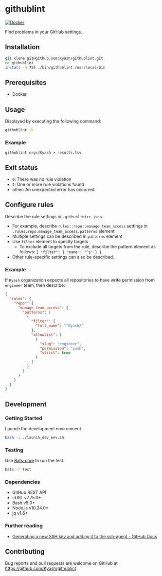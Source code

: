 # githublint

[![Docker](https://github.com/Kyash/githublint/actions/workflows/docker-publish.yml/badge.svg)](https://github.com/Kyash/githublint/actions/workflows/docker-publish.yml)

Find problems in your GitHub settings.

## Installation

```sh
git clone git@github.com:Kyash/githublint.git
cd githublint
install -m 755 ./bin/githublint /usr/local/bin
```

## Prerequisites

- Docker

## Usage

Displayed by executing the following command:

```sh
githublint -h
```

### Example

```
githublint orgs/Kyash > results.tsv
```

## Exit status

- `0`: There was no rule violation
- `1`: One or more rule violations found
- other: An unexpected error has occurred

## Configure rules

Describe the rule settings in `.githublintrc.json`.

- For example, describe `rules::repo::manage_team_access` settings in `.rules.repo.manage_team_access.patterns` element
- Multiple settings can be described in `patterns` element
- Use `filter` element to specify targets
  - To exclude all targets from the rule, describe the pattern element as follows: `{ "filter": { "name": "^$" } }`
- Other rule-specific settings can also be described.

### Example

If `Kyash` organization expects all repositories to have write permission from `engineer` team, then describe:

```json
{
  "rules": {
    "repo": {
      "manage_team_access": {
        "patterns": [
          {
            "filter": {
              "full_name": "^Kyash/"
            },
            "allowlist": [
              {
                "slug": "engineer",
                "permission": "push",
                "strict": true
              }
            ]
          }
        ]
      }
    }
  }
}
```

## Development

### Getting Started

Launch the development environment

```sh
bash -i ./launch_dev_env.sh
```

### Testing

Use [Bats-core](https://github.com/bats-core/bats-core) to run the test.

```sh
bats -r test
```

### Dependencies

- GitHub REST API
- cURL v7.75.0+
- Bash v5.0+
- Node.js v10.24.0+
- jq v1.6+

### Further reading

- [Generating a new SSH key and adding it to the ssh-agent - GitHub Docs](https://docs.github.com/en/github/authenticating-to-github/generating-a-new-ssh-key-and-adding-it-to-the-ssh-agent#adding-your-ssh-key-to-the-ssh-agent)

## Contributing

Bug reports and pull requests are welcome on GitHub at https://github.com/Kyash/githublint
